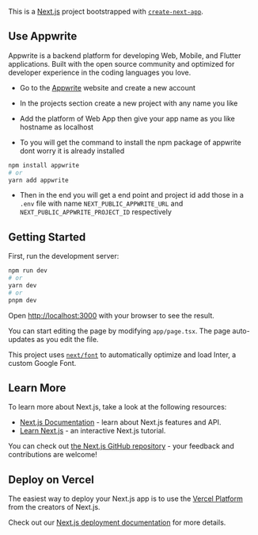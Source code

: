 This is a [Next.js](https://nextjs.org/) project bootstrapped with [`create-next-app`](https://github.com/vercel/next.js/tree/canary/packages/create-next-app).

## Use Appwrite

Appwrite is a backend platform for developing Web, Mobile, and Flutter applications. Built with the open source community and optimized for developer experience in the coding languages you love.

- Go to the [Appwrite](https://appwrite.io/) website and create a new account

- In the projects section create a new project with any name you like

- Add the platform of Web App then give your app name as you like hostname as localhost

- To you will get the command to install the npm package of appwrite dont worry it is already installed

```bash
npm install appwrite
# or
yarn add appwrite
```

- Then in the end you will get a end point and project id add those in a `.env` file with name `NEXT_PUBLIC_APPWRITE_URL` and `NEXT_PUBLIC_APPWRITE_PROJECT_ID` respectively

## Getting Started

First, run the development server:

```bash
npm run dev
# or
yarn dev
# or
pnpm dev
```

Open [http://localhost:3000](http://localhost:3000) with your browser to see the result.

You can start editing the page by modifying `app/page.tsx`. The page auto-updates as you edit the file.

This project uses [`next/font`](https://nextjs.org/docs/basic-features/font-optimization) to automatically optimize and load Inter, a custom Google Font.

## Learn More

To learn more about Next.js, take a look at the following resources:

- [Next.js Documentation](https://nextjs.org/docs) - learn about Next.js features and API.
- [Learn Next.js](https://nextjs.org/learn) - an interactive Next.js tutorial.

You can check out [the Next.js GitHub repository](https://github.com/vercel/next.js/) - your feedback and contributions are welcome!

## Deploy on Vercel

The easiest way to deploy your Next.js app is to use the [Vercel Platform](https://vercel.com/new?utm_medium=default-template&filter=next.js&utm_source=create-next-app&utm_campaign=create-next-app-readme) from the creators of Next.js.

Check out our [Next.js deployment documentation](https://nextjs.org/docs/deployment) for more details.
